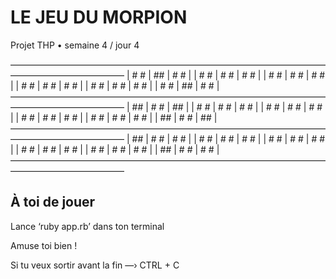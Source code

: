 # LE JEU DU MORPION
Projet THP • semaine 4 / jour 4


—————————————————————————————————————————————————
|  #         #  |      ##       |  #         #  |
|   #       #   |    #    #     |   #       #   |
|     #   #     |   #      #    |     #   #     |
|     #   #     |   #      #    |     #   #     |
|   #       #   |    #    #     |   #       #   |
|  #         #  |      ##       |  #         #  |
—————————————————————————————————————————————————
|      ##       |  #         #  |      ##       |
|    #    #     |   #       #   |    #    #     |
|   #      #    |     #   #     |   #      #    |
|   #      #    |     #   #     |   #      #    |
|    #    #     |   #       #   |    #    #     |
|      ##       |  #         #  |      ##       |
—————————————————————————————————————————————————
|      ##       |  #         #  |  #         #  |
|    #    #     |   #       #   |   #       #   |
|   #      #    |     #   #     |     #   #     |
|   #      #    |     #   #     |     #   #     |
|    #    #     |   #       #   |   #       #   |
|      ##       |  #         #  |  #         #  |
—————————————————————————————————————————————————

## À toi de jouer

Lance ‘ruby app.rb’ dans ton terminal

Amuse toi bien !

Si tu veux sortir avant la fin  —›  CTRL + C
